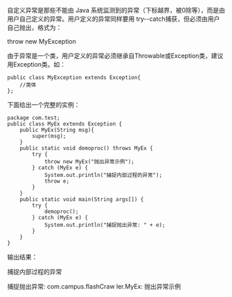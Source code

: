 自定义异常是那些不能由 Java 系统监测到的异常（下标越界，被0除等），而是由用户自己定义的异常。用户定义的异常同样要用 try--catch捕获，但必须由用户自己抛出，格式为： 

throw new MyException 

由于异常是一个类，用户定义的异常必须继承自Throwable或Exception类，建议用Exception类。如：

```
public class MyException extends Exception{
    //类体 
};
```

 下面给出一个完整的实例：

```
package com.test;
public class MyEx extends Exception {
    public MyEx(String msg){
        super(msg);
    }
    public static void demoproc() throws MyEx {
        try {
            throw new MyEx("抛出异常示例");
        } catch (MyEx e) {
            System.out.println("捕捉内部过程的异常");
            throw e;
        }
    }
    public static void main(String args[]) {
        try {
            demoproc();
        } catch (MyEx e) {
            System.out.println("捕捉抛出异常: " + e);
        }
    }
}
```

输出结果： 

捕捉内部过程的异常 

捕捉抛出异常: com.campus.flashCraw ler.MyEx: 抛出异常示例

